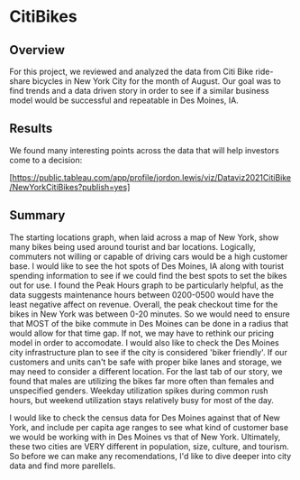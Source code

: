# CitiBikes

## Overview
For this project, we reviewed and analyzed the data from Citi Bike ride-share bicycles in New York City for the month of August. Our goal was to find trends and a data driven story in order to see if a similar business model would be successful and repeatable in Des Moines, IA.

## Results
We found many interesting points across the data that will help investors come to a decision:

[https://public.tableau.com/app/profile/jordon.lewis/viz/Dataviz2021CitiBike/NewYorkCitiBikes?publish=yes]


## Summary
The starting locations graph, when laid across a map of New York, show many bikes being used around tourist and bar locations. Logically, commuters not willing or capable of driving cars would be a high customer base. I would like to see the hot spots of Des Moines, IA along with tourist spending information to see if we could find the best spots to set the bikes out for use. I found the Peak Hours graph to be particularly helpful, as the data suggests maintenance hours between 0200-0500 would have the least negative affect on revenue. Overall, the peak checkout time for the bikes in New York was between 0-20 minutes. So we would need to ensure that MOST of the bike commute in Des Moines can be done in a radius that would allow for that time gap. If not, we may have to rethink our pricing model in order to accomodate. I would also like to check the Des Moines city infrastructure plan to see if the city is considered 'biker friendly'. If our customers and units can't be safe with proper bike lanes and storage, we may need to consider a different location.  For the last tab of our story, we found that males are utilizing the bikes far more often than females and unspecified genders. Weekday utilization spikes during common rush hours, but weekend utilization stays relatively busy for most of the day.

I would like to check the census data for Des Moines against that of New York, and include per capita age ranges to see what kind of customer base we would be working with in Des Moines vs that of New York. Ultimately, these two cities are VERY different in population, size, culture, and tourism. So before we can make any recomendations, I'd like to dive deeper into city data and find more parellels. 
